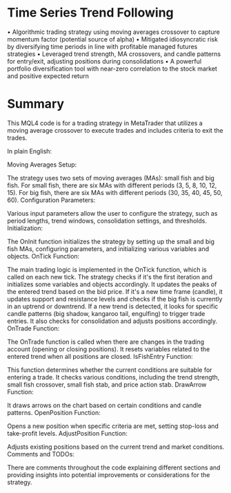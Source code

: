 # Time Series Trend Following 

•	Algorithmic trading strategy using moving averages crossover to capture momentum factor (potential source of alpha)
•	Mitigated idiosyncratic risk by diversifying time periods in line with profitable managed futures strategies
•	Leveraged trend strength, MA crossovers, and candle patterns for entry/exit, adjusting positions during consolidations
•	A powerful portfolio diversification tool with near-zero correlation to the stock market and positive expected return


# Summary

This MQL4 code is for a trading strategy in MetaTrader that utilizes a moving average crossover to execute trades and includes criteria to exit the trades. 

In plain English:

Moving Averages Setup:

The strategy uses two sets of moving averages (MAs): small fish and big fish.
For small fish, there are six MAs with different periods (3, 5, 8, 10, 12, 15).
For big fish, there are six MAs with different periods (30, 35, 40, 45, 50, 60).
Configuration Parameters:

Various input parameters allow the user to configure the strategy, such as period lengths, trend windows, consolidation settings, and thresholds.
Initialization:

The OnInit function initializes the strategy by setting up the small and big fish MAs, configuring parameters, and initializing various variables and objects.
OnTick Function:

The main trading logic is implemented in the OnTick function, which is called on each new tick.
The strategy checks if it's the first iteration and initializes some variables and objects accordingly.
It updates the peaks of the entered trend based on the bid price.
If it's a new time frame (candle), it updates support and resistance levels and checks if the big fish is currently in an uptrend or downtrend.
If a new trend is detected, it looks for specific candle patterns (big shadow, kangaroo tail, engulfing) to trigger trade entries.
It also checks for consolidation and adjusts positions accordingly.
OnTrade Function:

The OnTrade function is called when there are changes in the trading account (opening or closing positions).
It resets variables related to the entered trend when all positions are closed.
IsFishEntry Function:

This function determines whether the current conditions are suitable for entering a trade.
It checks various conditions, including the trend strength, small fish crossover, small fish stab, and price action stab.
DrawArrow Function:

It draws arrows on the chart based on certain conditions and candle patterns.
OpenPosition Function:

Opens a new position when specific criteria are met, setting stop-loss and take-profit levels.
AdjustPosition Function:

Adjusts existing positions based on the current trend and market conditions.
Comments and TODOs:

There are comments throughout the code explaining different sections and providing insights into potential improvements or considerations for the strategy.